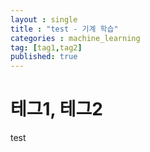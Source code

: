 ```yaml
---
layout : single
title : "test - 기계 학습"
categories : machine_learning
tag: [tag1,tag2]
published: true
---
```


# 테그1, 테그2

test
